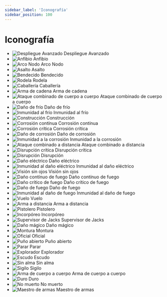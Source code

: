 ```yaml
---
sidebar_label: 'Iconografía'
sidebar_position: 100
---
```


# Iconografía

* ![Despliegue Avanzado][Advance Deployment] Despliegue Avanzado
* ![Anfibio][Amphibious] Anfibio
* ![Arco Nodo][Arc Node] Arco Nodo
* ![Asalto][Assault] Asalto
* ![Bendecido][Blessed] Bendecido
* ![Rodela][Buckler] Rodela
* ![Caballería][Cavalry] Caballería
* ![Arma de cadena][Chain Weapon] Arma de cadena
* ![Ataque combinado de cuerpo a cuerpo][CMA] Ataque combinado de cuerpo a cuerpo
* ![Daño de frío][Cold DAM] Daño de frío
* ![Inmunidad al frío][Cold IMM] Inmunidad al frío
* ![Construcción][Construct SKILL] Construcción
* ![Corrosión contínua][Corrosion CONT] Corrosión contínua
* ![Corrosión crítica][Corrosion CRIT] Corrosión crítica
* ![Daño de corrosión][Corrosion DAM] Daño de corrosión
* ![Inmunidad a la corrosión][Corrosion IMM] Inmunidad a la corrosión
* ![Ataque combinado a distancia][CRA] Ataque combinado a distancia
* ![Disrupción crítica][Disruption CRIT] Disrupción crítica
* ![Disrupción][Disruption] Disrupción
* ![Daño eléctrico][Electric DAM] Daño eléctrico
* ![Inmunidad al daño eléctrico][Electric IMM] Inmunidad al daño eléctrico
* ![Visión sin ojos][Eyeless Sight] Visión sin ojos
* ![Daño contínuo de fuego][Fire CONT] Daño contínuo de fuego
* ![Daño crítico de fuego][Fire CRIT] Daño crítico de fuego
* ![Daño de fuego][Fire DAM] Daño de fuego
* ![Inmunidad al daño de fuego][Fire IMM] Inmunidad al daño de fuego
* ![Vuelo][Flight] Vuelo
* ![Arma a distancia][Ranged Weapon] Arma a distancia
* ![Pistolero][Gunfighter] Pistolero
* ![Incorpóreo][Incorporeal] Incorpóreo
* ![Supervisor de Jacks][Jack Marshal] Supervisor de Jacks
* ![Daño mágico][Magical DAM] Daño mágico
* ![Montura][Mount Weapon] Montura
* ![Oficial][Officer] Oficial
* ![Puño abierto][Open Fist] Puño abierto
* ![Parar][Parry] Parar
* ![Explorador][Pathfinder] Explorador
* ![Escudo][Shield] Escudo
* ![Sin alma][Soulless] Sin alma
* ![Sigilo][Stealth] Sigilo
* ![Arma de cuerpo a cuerpo][Melee Weapon] Arma de cuerpo a cuerpo
* ![Duro][Tough SKILL] Duro
* ![No muerto][Undead] No muerto
* ![Maestro de armas][Weapon Master] Maestro de armas

[Advance Deployment]: /img/card-icons/48px-AD_symbol.jpg
[Amphibious]: /img/card-icons/48px-Amphibious_symbol.jpg
[Arc Node]: /img/card-icons/48px-Arc_Node_symbol.jpg
[Assault]: /img/card-icons/48px-Assault_symbol.jpg
[Blessed]: /img/card-icons/48px-Blessed_symbol.jpg
[Buckler]: /img/card-icons/48px-Buckler_symbol.jpg
[Cavalry]: /img/card-icons/48px-Cavalry_symbol.jpg
[Chain Weapon]: /img/card-icons/48px-Chain_Weapon_symbol.jpg
[CMA]: /img/card-icons/48px-CMA_symbol.jpg
[Cold DAM]: /img/card-icons/48px-Cold_DAM_symbol.jpg
[Cold Imm]: /img/card-icons/48px-Cold_IMM_symbol.jpg
[Construct SKILL]: /img/card-icons/48px-Construct_symbol.jpg
[Corrosion CONT]: /img/card-icons/48px-Corrosion_CONT_symbol.jpg
[Corrosion CRIT]: /img/card-icons/48px-Corrosion_CRIT_symbol.jpg
[Corrosion DAM]: /img/card-icons/48px-Corrosion_DAM_symbol.jpg
[Corrosion IMM]: /img/card-icons/48px-Corrosion_IMM_symbol.jpg
[CRA]: /img/card-icons/48px-CRA_symbol.jpg
[Disruption CRIT]: /img/card-icons/48px-Disruption_CRIT_symbol.jpg
[Disruption]: /img/card-icons/48px-Disruption_symbol.jpg
[Electric DAM]: /img/card-icons/48px-Electricity_DAM_symbol.jpg
[Electric IMM]: /img/card-icons/48px-Electricity_IMM_symbol.jpg
[Eyeless Sight]: /img/card-icons/48px-Eyeless_Sight_symbol.jpg
[Fire CONT]: /img/card-icons/48px-Fire_CONT_symbol.jpg
[Fire CRIT]: /img/card-icons/48px-Fire_CRIT_symbol.jpg
[Fire DAM]: /img/card-icons/48px-Fire_DAM_symbol.jpg
[Fire IMM]: /img/card-icons/48px-Fire_IMM_symbol.jpg
[Flight]: /img/card-icons/48px-Flight_symbol.jpg
[Ranged Weapon]: /img/card-icons/48px-Gun_icon.jpg
[Gunfighter]: /img/card-icons/48px-Gunfighter_symbol.jpg
[Incorporeal]: /img/card-icons/48px-Incorporeal_symbol.jpg
[Jack Marshal]: /img/card-icons/48px-Jack_Marshal_symbol.jpg
[Magical DAM]: /img/card-icons/48px-Magical_DAM_symbol.jpg
[Mount Weapon]: /img/card-icons/48px-Mount_icon.jpg
[Officer]: /img/card-icons/48px-Officer_symbol.jpg
[Open Fist]: /img/card-icons/48px-Open_Fist_symbol.jpg
[Parry]: /img/card-icons/48px-Parry_symbol.jpg
[Pathfinder]: /img/card-icons/48px-Pathfinder_symbol.jpg
[Shield]: /img/card-icons/48px-Shield_symbol.jpg
[Soulless]: /img/card-icons/48px-Soulless_symbol.jpg
[Stealth]: /img/card-icons/48px-Stealth_symbol.jpg
[Melee Weapon]: /img/card-icons/48px-Sword_icon.jpg
[Tough SKILL]: /img/card-icons/48px-Tough_symbol.jpg
[Undead]: /img/card-icons/48px-Undead_symbol.jpg
[Weapon Master]: /img/card-icons/48px-Weapon_Master_symbol.jpg
